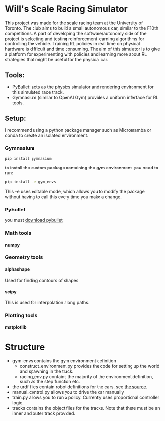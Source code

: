 # Will's Scale Racing Simulator
This project was made for the scale racing team at the University of Toronto. The club aims to build a small autonomous car, similar to the F10th competitions. A part of developing the software/autonomy side of the project is selecting and testing reinforcement learning algorithms for controlling the vehicle. Training RL policies in real time on physical hardware is difficult and time consuming. The aim of this simulator is to give a platform for experimenting with policies and learning more about RL strategies that might be useful for the physical car. 

## Tools:
- PyBullet: acts as the physics simulator and rendering environment for this simulated race track. 
- Gymnasium (similar to OpenAI Gym) provides a uniform inferface for RL tools.

## Setup:
I recommend using a python package manager such as Micromamba or conda to create an isolated environment. 

### Gymnasium
```
pip install gymnasium
```

to install the custom package containing the gym environment, you need to run:  
```bash
pip install -e gym_envs
```
This -e uses editable mode, which allows you to modify the package without having to call this every time you make a change. 

### Pybullet
you must [download pybullet](https://github.com/bulletphysics/bullet3) 

### Math tools

#### numpy

### Geometry tools

#### alphashape
Used for finding contours of shapes
#### scipy
This is used for interpolation along paths. 

### Plotting tools

#### matplotlib

# Structure

- gym-envs contains the gym environment definition  
    - construct_environment.py provides the code for setting up the world and spawning in the track.
    - racing_env.py contains the majority of the environment definition, such as the step function etc.
- the urdf files contain robot definitions for the cars. see [the source](https://gist.github.com/GerardMaggiolino/723302b55498cc7c4e508e1abd15daea).  
- manual_control.py allows you to drive the car manually  
- train.py allows you to run a policy. Currently uses proportional controller logic. 
- tracks contains the object files for the tracks. Note that there must be an inner and outer track provided. 



